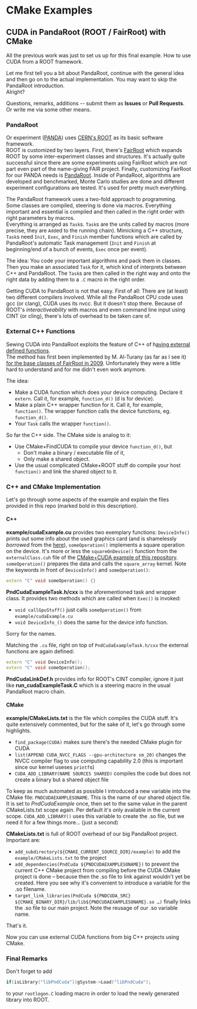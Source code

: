 # CMake Examples
## CUDA in PandaRoot (ROOT / FairRoot) with CMake

All the previous work was just to set us up for this final example. How to use CUDA from a ROOT framework.

Let me first tell you a bit about PandaRoot, continue with the general idea and then go on to the actual implementation. You may want to skip the PandaRoot introduction.  
Alright?

Questions, remarks, additions -- submit them as **Issues** or **Pull Requests**. Or write me via some other means.

### PandaRoot
Or experiment ([PANDA](http://www-panda.gsi.de)) uses [CERN's ROOT](http://root.cern.ch) as its basic software framework.  
ROOT is customized by two layers. First, there's [FairRoot](http://fairroot.gsi.de/) which expands ROOT by some inter-experiment classes and structures. It's actually quite successful since there are some experiments using FairRoot which are not part even part of the name-giving FAIR project. Finally, customizing FairRoot for our PANDA needs is [PandaRoot](http://fairroot.gsi.de/?q=node/7).
Inside of PandaRoot, algorithms are developed and benchmarked, Monte Carlo studies are done and different experiment configurations are tested. It's used for pretty much everything.

The PandaRoot framework uses a two-fold approach to programming. Some classes are compiled, steering is done via macros. Everything important and essential is compiled and then called in the right order with right parameters by macros.  
Everything is arranged as `Task`s. `Task`s are the units called by macros (more precise, they are `Add`ed to the running chain). Mimicking a C++ structure, `Task`s need `Init`, `Exec`, and `Finish` member functions which are called by PandaRoot's automatic Task management (`Init` and `Finish` at beginning/end of a bunch of events, `Exec` once per event).

The idea: You code your important algorithms and pack them in classes. Then you make an associated `Task` for it, which kind of interprets between C++ and PandaRoot. The `Task`s are then called in the right way and onto the right data by adding them to a `.C` macro in the right order. 

Getting CUDA to PandaRoot is not that easy.
First of all: There are (at least) two different compilers involved. While all the PandaRoot CPU code uses gcc (or clang), CUDA uses its nvcc. But it doesn't stop there. Because of ROOT's *interactiveability* with macros and even command line input using CINT (or cling), there's lots of overhead to be taken care of.

### External C++ Functions
Sewing CUDA into PandaRoot exploits the feature of C++ of h[aving external defined functions](http://en.wikipedia.org/wiki/External_variable).  
The method has first been implemented by M. Al-Turany (as far as I see it) [for the base classes of FairRoot in 2009](https://subversion.gsi.de/trac/fairroot/browser/fairbase/release/cuda). Unfortunately they were a little hard to understand and for me didn't even work anymore.

The idea:

 * Make a CUDA function which does your device computing. Declare it `extern`. Call it, for example, `function_d()` (d is for device).
 * Make a plain C++ wrapper function for it. Call it, for example, `function()`. The wrapper function calls the device functions, eg. `function_d()`.
 * Your `Task` calls the wrapper `function()`.

So far the C++ side. The CMake side is analog to it:

 * Use CMake+FindCUDA to compile your device `function_d()`, but
    * Don't make a binary / executable file of it,
    * Only make a shared object.
 * Use the usual complicated CMake+ROOT stuff do compile your host `function()` and link the shared object to it.

### C++ and CMake Implementation
Let's go through some aspects of the example and explain the files provided in this repo (marked bold in this description).

#### C++
**example/cudaExample.cu** provides two exemplary functions: `DeviceInfo()` prints out some info about the used graphics card (and is shamelessly *borrowed* from the [here](https://subversion.gsi.de/trac/fairroot/browser/fairbase/release/cuda/cuda_imp/test_lib.cu)), `someOperation()` implements a square operation on the device. It's more or less the `squareOnDevice()` function from the `externalClass.cuh` file of the [CMake+CUDA example of this repository](https://github.com/AndiH/CMake/tree/master/CMake%2BCUDA). `someOperation()` prepares the data and calls the `square_array` kernel. Note the keywords in front of `DeviceInfo()` and `someOperation()`:

```C++
extern "C" void someOperation() {}
```

**PndCudaExampleTask.h/cxx** is the aforementioned task and wrapper class. It provides two methods which are called when `Exec()` is invoked:

 * `void callGpuStuff()` just calls `someOperation()` from `example/cudaExample.cu`
 * `void DeviceInfo_()` does the same for the device info function.

Sorry for the names.

Matching the `.cu` file, right on top of `PndCudaExampleTask.h/cxx` the external functions are again defined:

```C++
extern "C" void DeviceInfo();
extern "C" void someOperation();
```

**PndCudaLinkDef.h** provides info for ROOT's CINT compiler, ignore it just like **run_cudaExampleTask.C** which is a steering macro in the usual PandaRoot macro chain.

#### CMake
**example/CMakeLists.txt** is the file which compiles the CUDA stuff. It's quite extensively commented, but for the sake of it, let's go through some highlights.

 * `find_package(CUDA)` makes sure there's the needed CMake plugin for CUDA
 * `list(APPEND CUDA_NVCC_FLAGS --gpu-architecture sm_20)` changes the NVCC compiler flag to use computing capability 2.0 (this is important since our kernel useses `printf`s)
 * `CUDA_ADD_LIBRARY(NAME SOURCES SHARED)` compiles the code but does not create a binary but a shared object file

To keep as much automated as possible I introduced a new variable into the CMake file: `PNDCUDAEXAMPLESONAME`. This is the name of our shared object file. It is set to *PndCudaExample* once, then set to the same value in the parent CMakeLists.txt scope again. Per default it's only available in the current scope. `CUDA_ADD_LIBRARY()` uses this variable to create the .so file, but we need it for a few things more… (just a second)

**CMakeLists.txt** is full of ROOT overhead of our big PandaRoot project. Important are:

 * `add_subdirectory(${CMAKE_CURRENT_SOURCE_DIR}/example)` to add the `example/CMakeLists.txt` to the project
 * `add_dependencies(PndCuda ${PNDCUDAEXAMPLESONAME})` to prevent the current C++ CMake project from compiling before the CUDA CMake project is done – because then the .so file to link against wouldn't yet be created. Here you see why it's convenient to introduce a variable for the .so filename.
 * `target_link_libraries(PndCuda ${PNDCUDA_SRC} ${CMAKE_BINARY_DIR}/lib/lib${PNDCUDAEXAMPLESONAME}.so …)` finally links the .so file to our main project. Note the reusage of our .so variable name.


That's it.

Now you can use external CUDA functions from big C++ projects using CMake.

### Final Remarks

Don't forget to add

```C++
if(isLibrary("libPndCuda"))gSystem->Load("libPndCuda");
```

to your `rootlogon.C` loading macro in order to load the newly generated library into ROOT.

